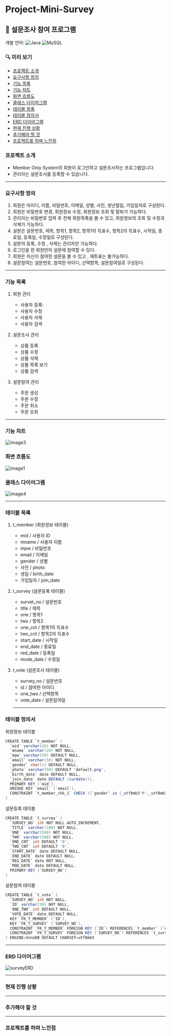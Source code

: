 # Project-Mini-Survey

## 📝 설문조사 참여 프로그램

개발 언어: ![Java](https://img.shields.io/badge/java-0B243B.svg?style=for-the-badge&logo=java&logoColor=white) 
        ![MySQL](https://img.shields.io/badge/mysql-4479A1.svg?style=for-the-badge&logo=mysql&logoColor=white)

### 🔍 미리 보기
- [프로젝트 소개](#프로젝트-소개)
- [요구사항 정의](#요구사항-정의)
- [기능 목록](#기능-목록)
- [기능 차트](#기능-차트)
- [화면 흐름도](#화면-흐름도)
- [클래스 다이어그램](#클래스-다이어그램)
- [테이블 목록](#테이블-목록)
- [테이블 정의서](#테이블-정의서)
- [ERD 다이어그램](#ERD-다이어그램)
- [현재 진행 상황](#현재-진행-상황)
- [추가해야 할 것](#추가해야-할-것)
- [프로젝트를 하며 느낀점](#프로젝트를-하며-느낀점)


### 프로젝트 소개
- Member Only System의 회원이 로그인하고 설문조사하는 프로그램입니다.
- 관리자는 설문조사를 등록할 수 있습니다.

 ---
 
### 요구사항 정의

1. 회원은 아이디, 이름, 비밀번호, 이메일, 성별, 사진, 생년월일, 가입일자로 구성된다.
2. 회원은 비밀번호 변경, 회원정보 수정, 회원정보 조회 및 탈퇴가 가능하다.
3. 관리자는 비밀번호 입력 후 전체 회원목록을 볼 수 있고,  회원정보의 조회 및 수정과 삭제가 가능하다.
4. 설문은 설문번호, 제목, 항목1, 항목2, 항목1의 득표수, 항목2의 득표수, 시작일, 종료일, 등록일, 수정일로 구성된다.
6. 설문의 등록, 수정 , 삭제는 관리자만 가능하다. 
7. 로그인을 한 회원만이 설문에 참여할 수 있다.
7. 회원은 자신이 참여한 설문을 볼 수 있고 , 재투표는 불가능하다.
8. 설문참여는 설문번호, 참여한 아이디, 선택항목, 설문참여일로 구성된다.

 ---


### 기능 목록

1. 회원 관리
   - 사용자 등록: 
   - 사용자 수정
   - 사용자 삭제
   - 사용자 검색

2. 설문조사 관리
   - 상품 등록
   - 상품 수정
   - 상품 삭제
   - 상품 목록 보기
   - 상품 검색

3. 설문참여 관리
   - 주문 생성
   - 주문 수정
   - 주문 취소
   - 주문 조회

 ---
 
### 기능 차트
![image3](https://github.com/user-attachments/assets/bc5d90a8-c215-4628-b2d3-35a2c8f1d0c4)

### 화면 흐름도
![image1](https://github.com/user-attachments/assets/7c62f4bb-7899-4051-9760-293366fa667c)

### 클래스 다이어그램
![image4](https://github.com/user-attachments/assets/a0defc9f-284b-4d9d-9cd6-3a2d3c4aba03)

 ---
 
### 테이블 목록

1. t_member (회원정보 테이블)
   - mid / 사용자 ID
   - mname / 사용자 이름
   - mpw / 비밀번호
   - email / 이메일
   - gender / 성별
   - 사진 / photo
   - 생일 / birth_date
   - 가입일자 / join_date

2. t_survey (설문등록 테이블)
   - survet_no / 설문번호
   - title / 제목
   - one / 항목1
   - two / 항목2
   - one_cnt / 항목1의 득표수
   - two_cnt / 항목2의 득표수
   - start_date / 시작일
   - end_date / 종료일
   - red_date / 등록일
   - mode_date / 수정일
   
3. t_vote (설문조사 테이블)
   - survey_no / 설문번호
   - id / 참여한 아이디
   - one_two / 선택항목
   - vote_date / 설문참여일

   ---
   
### 테이블 정의서

회원정보 테이블
```java
CREATE TABLE `t_member` (
  `mid` varchar(20) NOT NULL,
  `mname` varchar(20) NOT NULL,
  `mpw` varchar(50) DEFAULT NULL,
  `email` varchar(50) NOT NULL,
  `gender` char(1) DEFAULT NULL,
  `photo` varchar(50) DEFAULT 'default.png',
  `birth_date` date DEFAULT NULL,
  `join_date` date DEFAULT (curdate()),
  PRIMARY KEY (`mid`),
  UNIQUE KEY `email` (`email`),
  CONSTRAINT `t_member_chk_1` CHECK ((`gender` in (_utf8mb3'M',_utf8mb3'F')))
) 
```

설문등록 테이블
```java
CREATE TABLE `t_survey` (
  `SURVEY_NO` int NOT NULL AUTO_INCREMENT,
  `TITLE` varchar(100) NOT NULL,
  `ONE` varchar(500) NOT NULL,
  `TWO` varchar(500) NOT NULL,
  `ONE_CNT` int DEFAULT '0',
  `TWO_CNT` int DEFAULT '0',
  `START_DATE` date DEFAULT NULL,
  `END_DATE` date DEFAULT NULL,
  `REG_DATE` date NOT NULL,
  `MOD_DATE` date DEFAULT NULL,
  PRIMARY KEY (`SURVEY_NO`)
) 
```

설문참여 테이블
```java
CREATE TABLE `t_vote` (
  `SURVEY_NO` int NOT NULL,
  `ID` varchar(20) NOT NULL,
  `ONE_TWO` int DEFAULT NULL,
  `VOTE_DATE` date DEFAULT NULL,
  KEY `FK_T_MEMBER` (`ID`),
  KEY `FK_T_SURVEY` (`SURVEY_NO`),
  CONSTRAINT `FK_T_MEMBER` FOREIGN KEY (`ID`) REFERENCES `t_member` (`mid`),
  CONSTRAINT `FK_T_SURVEY` FOREIGN KEY (`SURVEY_NO`) REFERENCES `t_survey` (`SURVEY_NO`) ON DELETE CASCADE
) ENGINE=InnoDB DEFAULT CHARSET=utf8mb3
```

 ---
 

### ERD 다이어그램
 
  ![surveyERD](https://github.com/user-attachments/assets/e02abbcd-f281-4e4e-a7da-b77a7bf08176)


 ---
 
  ### 현재 진행 상황

   ---
   

  ### 추가해야 할 것

   ---
   

  ### 프로젝트를 하며 느낀점
